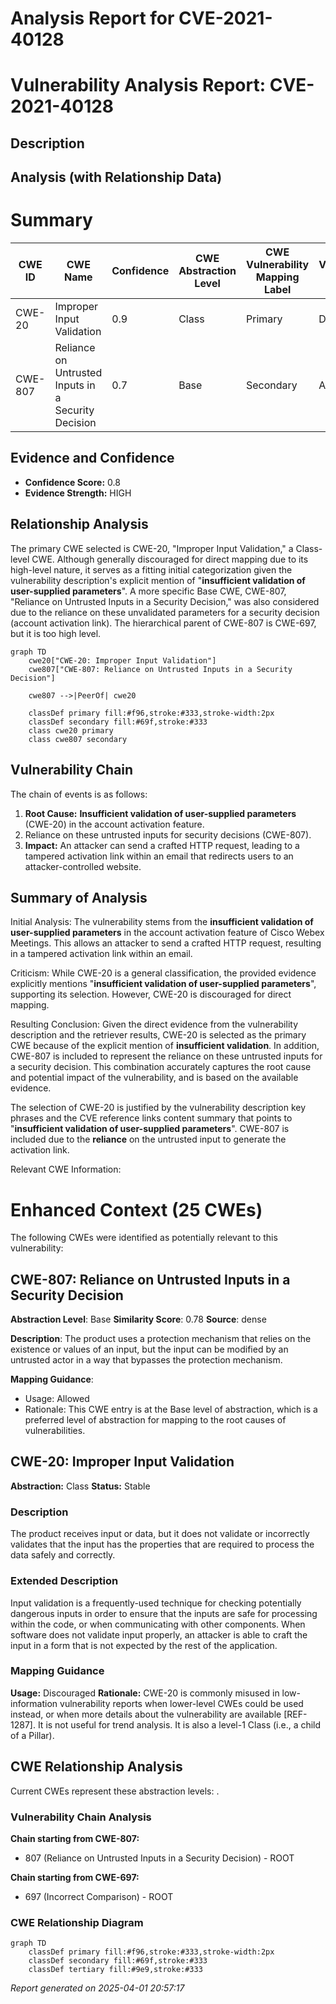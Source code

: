 # Analysis Report for CVE-2021-40128

# Vulnerability Analysis Report: CVE-2021-40128

## Description



## Analysis (with Relationship Data)

# Summary
| CWE ID | CWE Name | Confidence | CWE Abstraction Level | CWE Vulnerability Mapping Label | CWE-Vulnerability Mapping Notes |
|---|---|---|---|---|---|
| CWE-20 | Improper Input Validation | 0.9 | Class | Primary | Discouraged |
| CWE-807 | Reliance on Untrusted Inputs in a Security Decision | 0.7 | Base | Secondary | Allowed |

## Evidence and Confidence

*   **Confidence Score:** 0.8
*   **Evidence Strength:** HIGH

## Relationship Analysis
The primary CWE selected is CWE-20, "Improper Input Validation," a Class-level CWE. Although generally discouraged for direct mapping due to its high-level nature, it serves as a fitting initial categorization given the vulnerability description's explicit mention of "**insufficient validation of user-supplied parameters**". A more specific Base CWE, CWE-807, "Reliance on Untrusted Inputs in a Security Decision," was also considered due to the reliance on these unvalidated parameters for a security decision (account activation link). The hierarchical parent of CWE-807 is CWE-697, but it is too high level.

```mermaid
graph TD
    cwe20["CWE-20: Improper Input Validation"]
    cwe807["CWE-807: Reliance on Untrusted Inputs in a Security Decision"]
    
    cwe807 -->|PeerOf| cwe20
    
    classDef primary fill:#f96,stroke:#333,stroke-width:2px
    classDef secondary fill:#69f,stroke:#333
    class cwe20 primary
    class cwe807 secondary
```

## Vulnerability Chain
The chain of events is as follows:
1.  **Root Cause:** **Insufficient validation of user-supplied parameters** (CWE-20) in the account activation feature.
2.  Reliance on these untrusted inputs for security decisions (CWE-807).
3.  **Impact:** An attacker can send a crafted HTTP request, leading to a tampered activation link within an email that redirects users to an attacker-controlled website.

## Summary of Analysis
Initial Analysis: The vulnerability stems from the **insufficient validation of user-supplied parameters** in the account activation feature of Cisco Webex Meetings. This allows an attacker to send a crafted HTTP request, resulting in a tampered activation link within an email.

Criticism: While CWE-20 is a general classification, the provided evidence explicitly mentions "**insufficient validation of user-supplied parameters**", supporting its selection. However, CWE-20 is discouraged for direct mapping.

Resulting Conclusion: Given the direct evidence from the vulnerability description and the retriever results, CWE-20 is selected as the primary CWE because of the explicit mention of **insufficient validation**. In addition, CWE-807 is included to represent the reliance on these untrusted inputs for a security decision. This combination accurately captures the root cause and potential impact of the vulnerability, and is based on the available evidence.

The selection of CWE-20 is justified by the vulnerability description key phrases and the CVE reference links content summary that points to "**insufficient validation of user-supplied parameters**". CWE-807 is included due to the **reliance** on the untrusted input to generate the activation link.

Relevant CWE Information:

# Enhanced Context (25 CWEs)
The following CWEs were identified as potentially relevant to this vulnerability:

## CWE-807: Reliance on Untrusted Inputs in a Security Decision
**Abstraction Level**: Base
**Similarity Score**: 0.78
**Source**: dense

**Description**:
The product uses a protection mechanism that relies on the existence or values of an input, but the input can be modified by an untrusted actor in a way that bypasses the protection mechanism.

**Mapping Guidance**:
- Usage: Allowed
- Rationale: This CWE entry is at the Base level of abstraction, which is a preferred level of abstraction for mapping to the root causes of vulnerabilities.

## CWE-20: Improper Input Validation
**Abstraction:** Class
**Status:** Stable

### Description
The product receives input or data, but it does
        not validate or incorrectly validates that the input has the
        properties that are required to process the data safely and
        correctly.

### Extended Description
Input validation is a frequently-used technique for checking potentially dangerous inputs in order to ensure that the inputs are safe for processing within the code, or when communicating with other components. When software does not validate input properly, an attacker is able to craft the input in a form that is not expected by the rest of the application.

### Mapping Guidance
**Usage:** Discouraged
**Rationale:** CWE-20 is commonly misused in low-information vulnerability reports when lower-level CWEs could be used instead, or when more details about the vulnerability are available [REF-1287]. It is not useful for trend analysis. It is also a level-1 Class (i.e., a child of a Pillar).


## CWE Relationship Analysis

Current CWEs represent these abstraction levels: .


### Vulnerability Chain Analysis

**Chain starting from CWE-807:**
- 807 (Reliance on Untrusted Inputs in a Security Decision) - ROOT


**Chain starting from CWE-697:**
- 697 (Incorrect Comparison) - ROOT



### CWE Relationship Diagram

```mermaid
graph TD
    classDef primary fill:#f96,stroke:#333,stroke-width:2px
    classDef secondary fill:#69f,stroke:#333
    classDef tertiary fill:#9e9,stroke:#333
```



*Report generated on 2025-04-01 20:57:17*

